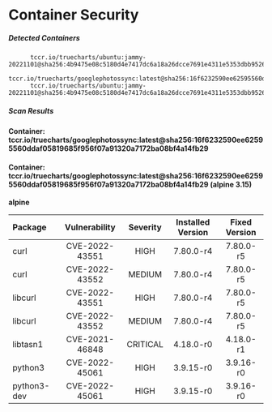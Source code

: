 # Container Security

##### Detected Containers

          tccr.io/truecharts/ubuntu:jammy-20221101@sha256:4b9475e08c5180d4e7417dc6a18a26dcce7691e4311e5353dbb952645c5ff43f
          tccr.io/truecharts/googlephotossync:latest@sha256:16f6232590ee62595560ddaf05819685f956f07a91320a7172ba08bf4a14fb29
          tccr.io/truecharts/ubuntu:jammy-20221101@sha256:4b9475e08c5180d4e7417dc6a18a26dcce7691e4311e5353dbb952645c5ff43f

##### Scan Results

**Container: tccr.io/truecharts/googlephotossync:latest@sha256:16f6232590ee62595560ddaf05819685f956f07a91320a7172ba08bf4a14fb29**

#### Container: tccr.io/truecharts/googlephotossync:latest@sha256:16f6232590ee62595560ddaf05819685f956f07a91320a7172ba08bf4a14fb29 (alpine 3.15)
    

**alpine**

      
| Package         |    Vulnerability   |   Severity  |  Installed Version | Fixed Version |
|:----------------|:------------------:|:-----------:|:------------------:|:-------------:|
| curl         |    CVE-2022-43551   |   HIGH  |  7.80.0-r4 | 7.80.0-r5 |
| curl         |    CVE-2022-43552   |   MEDIUM  |  7.80.0-r4 | 7.80.0-r5 |
| libcurl         |    CVE-2022-43551   |   HIGH  |  7.80.0-r4 | 7.80.0-r5 |
| libcurl         |    CVE-2022-43552   |   MEDIUM  |  7.80.0-r4 | 7.80.0-r5 |
| libtasn1         |    CVE-2021-46848   |   CRITICAL  |  4.18.0-r0 | 4.18.0-r1 |
| python3         |    CVE-2022-45061   |   HIGH  |  3.9.15-r0 | 3.9.16-r0 |
| python3-dev         |    CVE-2022-45061   |   HIGH  |  3.9.15-r0 | 3.9.16-r0 |

